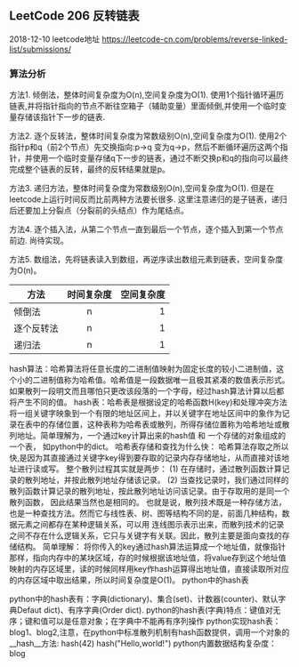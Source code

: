 
## LeetCode 206 反转链表

2018-12-10 leetcode地址 https://leetcode-cn.com/problems/reverse-linked-list/submissions/

### 算法分析

方法1. 倾倒法，整体时间复杂度为O(n),空间复杂度为O(1). 使用1个指针循环遍历链表,并将指针指向的节点不断往空箱子（辅助变量）里面倾倒,并使用一个临时变量存储该指针下一步的链表.

方法2. 逐个反转法，整体时间复杂度为常数级别O(n),空间复杂度为O(1). 使用2个指针p和q（前2个节点）先交换指向:p->q 变为q->p，然后不断循环遍历这两个指针，并使用一个临时变量存储q下一步的链表，通过不断交换p和q的指向可以最终完成整个链表的反转，最终的反转结果就是p。

方法3. 递归方法，整体时间复杂度为常数级别O(n),空间复杂度为O(1). 但是在leetcode上运行时间反而比前两种方法要长很多. 这里注意递归的是子链表，递归后还要加上分裂点（分裂前的头结点）作为尾结点。

方法4. 逐个插入法，从第二个节点一直到最后一个节点，逐个插入到第一个节点前边. 尚待实现。

方法5. 数组法，先将链表读入到数组，再逆序读出数组元素到链表，空间复杂度为O(n)。

|方法|时间复杂度|空间复杂度|
| - | :-: | -: | 
|倾倒法|n|1|
|逐个反转法|n|1|
|递归法|n|1|

hash算法：哈希算法将任意长度的二进制值映射为固定长度的较小二进制值，这个小的二进制值称为哈希值。哈希值是一段数据唯一且极其紧凑的数值表示形式。如果散列一段明文而且哪怕只更改该段落的一个字母，经过hash算法计算以后都将产生不同的值。
hash表：哈希表是根据设定的哈希函数H(key)和处理冲突方法将一组关键字映象到一个有限的地址区间上，并以关键字在地址区间中的象作为记录在表中的存储位置，这种表称为哈希表或散列，所得存储位置称为哈希地址或散列地址。简单理解为，一个通过key计算出来的hash值 和 一个存储的对象组成的一个表， 如python中的dict。
哈希表存储和查找为什么快： 哈希算法存取之所以快,是因为其直接通过关键字key得到要存取的记录内存存储地址，从而直接对该地址进行读或写。 整个散列过程其实就是两步： (1) 在存储时，通过散列函数计算记录的散列地址，并按此散列地址存储该记录。 (2) 当查找记录时，我们通过同样的散列函数计算记录的散列地址，按此散列地址访问该记录。由于存取用的是同一个散列函数， 因此结果当然也是相同的。 也就是说，散列技术既是一种存储方法，也是一种查找方法。然而它与线性表、树、图等结构不同的是，前面几种结构，数据元素之间都存在某种逻辑关系，可以用 连线图示表示出来，而散列技术的记录之间不存在什么逻辑关系，它只与关键字有关联。因此，散列主要是面向查找的存储结构。 简单理解： 将你传入的key通过hash算法运算成一个地址值，就像指针那样，指向内存中的某块区域，存的时候根据该地址值，将value存到这个地址值映射的内存区域里，读的时候同样用key作hash运算得出地址值，直接读取所对应的内存区域中取出结果，所以时间复杂度是O(1)。
python中的hash表

python中的hash表有：字典(dictionary)、集合(set)、计数器(counter)、默认字典Defaut dict)、有序字典(Order dict).
python的hash表(字典)特点：键值对无序；键和值可以是任意对象；在字典中不能再有序列操作
python实现hash表：blog1、blog2,注意，在python中标准散列机制有hash函数提供，调用一个对象的__hash__方法:
hash(42)
hash("Hello,world!")
python内置数据结构复杂度：blog
